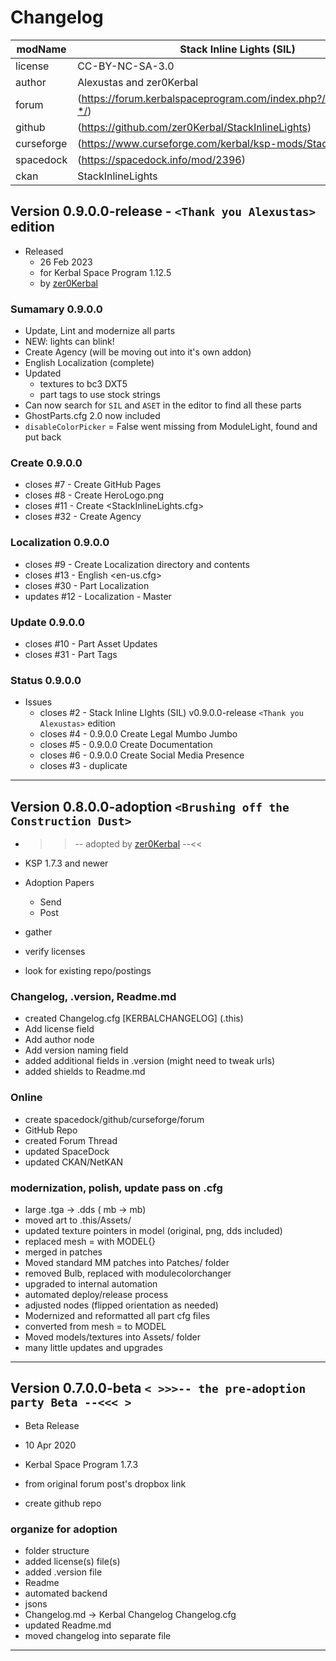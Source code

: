 # Changelog  
  
| modName    | Stack Inline Lights (SIL)                                         |
| ---------- | ----------------------------------------------------------------- |
| license    | CC-BY-NC-SA-3.0                                                   |
| author     | Alexustas and zer0Kerbal                                          |
| forum      | (https://forum.kerbalspaceprogram.com/index.php?/topic/202945-*/) |
| github     | (https://github.com/zer0Kerbal/StackInlineLights)                 |
| curseforge | (https://www.curseforge.com/kerbal/ksp-mods/StackInlineLights)    |
| spacedock  | (https://spacedock.info/mod/2396)                                 |
| ckan       | StackInlineLights                                                 |

## Version 0.9.0.0-release - `<Thank you Alexustas>` edition

* Released
  * 26 Feb 2023
  * for Kerbal Space Program 1.12.5
  * by [zer0Kerbal](https://github.com/zer0Kerbal)

### Sumamary 0.9.0.0

* Update, Lint and modernize all parts
* NEW: lights can blink!
* Create Agency (will be moving out into it's own addon)
* English Localization (complete)
* Updated
  * textures to bc3 DXT5
  * part tags to use stock strings
* Can now search for `SIL` and `ASET` in the editor to find all these parts
* GhostParts.cfg 2.0 now included
* `disableColorPicker` = False went missing from ModuleLight, found and put back

### Create 0.9.0.0

* closes #7 - Create GitHub Pages
* closes #8 - Create HeroLogo.png
* closes #11 - Create <StackInlineLights.cfg>
* closes #32 - Create Agency

### Localization 0.9.0.0

* closes #9 - Create Localization directory and contents
* closes #13 - English <en-us.cfg>
* closes #30 - Part Localization
* updates #12 - Localization - Master

### Update  0.9.0.0

* closes #10 - Part Asset Updates
* closes #31 - Part Tags

### Status 0.9.0.0

* Issues
  * closes #2 - Stack Inline LIghts (SIL) v0.9.0.0-release `<Thank you Alexustas>` edition
  * closes #4 - 0.9.0.0 Create Legal Mumbo Jumbo
  * closes #5 - 0.9.0.0 Create Documentation
  * closes #6 - 0.9.0.0 Create Social Media Presence
  * closes #3 - duplicate

---

## Version 0.8.0.0-adoption `<Brushing off the Construction Dust>`

* >>-- adopted by [zer0Kerbal](https:github.com/zer0Kerbal) --<<

* KSP 1.7.3 and newer
* Adoption Papers
  * Send
  * Post
* gather
* verify licenses
* look for existing repo/postings

### Changelog, .version, Readme.md

* created Changelog.cfg [KERBALCHANGELOG] (.this)
* Add license field
* Add author node
* Add version naming field
* added additional fields in .version (might need to tweak urls)
* added shields to Readme.md

### Online

* create spacedock/github/curseforge/forum
* GitHub Repo
* created Forum Thread
* updated SpaceDock
* updated CKAN/NetKAN

### modernization, polish, update pass on .cfg

* large .tga -> .dds ( mb ->  mb)
* moved art to .this/Assets/
* updated texture pointers in model (original, png, dds included)
* replaced mesh = with MODEL{}
* merged in patches
* Moved standard MM patches into Patches/ folder
* removed Bulb, replaced with modulecolorchanger
* upgraded to internal automation
* automated deploy/release process
* adjusted nodes (flipped orientation as needed)
* Modernized and reformatted all part cfg files
* converted from mesh = to MODEL
* Moved models/textures into Assets/ folder
* many little updates and upgrades

---

## Version 0.7.0.0-beta `< >>>-- the pre-adoption party Beta --<<< >`

* Beta Release
* 10 Apr 2020
* Kerbal Space Program 1.7.3

* from original forum post's dropbox link
* create github repo

### organize for adoption

* folder structure
* added license(s) file(s)
* added .version file
* Readme
* automated backend
* jsons
* Changelog.md -> Kerbal Changelog Changelog.cfg
* updated Readme.md
* moved changelog into separate file

---